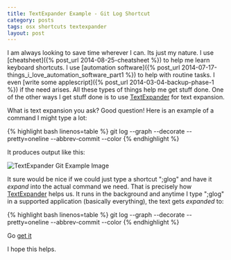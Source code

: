 ```yaml
---
title: TextExpander Example - Git Log Shortcut
category: posts
tags: osx shortcuts textexpander
layout: post
---
```


I am always looking to save time wherever I can. Its just my nature. I use [cheatsheet]({% post_url 2014-08-25-cheatsheet %}) to help me learn keyboard shortcuts. I use [automation software]({% post_url 2014-07-17-things_i_love_automation_software_part1 %}) to help with routine tasks. I even [write some applescript]({% post_url 2014-03-04-backup-phase-1 %}) if the need arises.  All these types of things help me get stuff done. One of the other ways I get stuff done is to use [TextExpander](http://smilesoftware.com/TextExpander/index.html) for text expansion.

What is text expansion you ask?  Good question!  Here is an example of a command I might type a lot:

{% highlight bash linenos=table %}
git log --graph --decorate --pretty=oneline --abbrev-commit --color
{% endhighlight %}

It produces output like this:

![TextExpander Git Example Image]({{site.baseurl}}/images/git_log_textexpander.jpg  "TextExpander Git Example")

It sure would be nice if we could just type a shortcut ";glog" and have it _expand_ into the actual command we need.  That is precisely how [TextExpander](http://smilesoftware.com/TextExpander/index.html) helps us. It runs in the background and anytime I type ";glog" in a supported application (basically everything), the text gets _expanded_ to:

{% highlight bash linenos=table %}
git log --graph --decorate --pretty=oneline --abbrev-commit --color
{% endhighlight %}

Go [get it](http://smilesoftware.com/TextExpander/index.html) 

I hope this helps.


